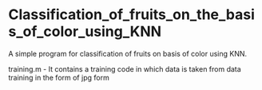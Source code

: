 # Classification_of_fruits_on_the_basis_of_color_using_KNN
A simple program for classification of fruits on basis of color using KNN.

training.m - It contains a training code in which data is taken from data training in the form of jpg form
